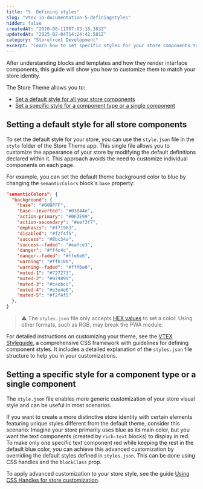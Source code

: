 ```yaml
---
title: "5. Defining styles"
slug: "vtex-io-documentation-5-definingstyles"
hidden: false
createdAt: "2020-08-11T07:03:18.383Z"
updatedAt: "2025-02-04T14:24:42.581Z"
category: "Storefront Development"
excerpt: "Learn how to set specific styles for your store components to enhance your store's user experience."
---
```


After understanding blocks and templates and how they render interface components, this guide will show you how to customize them to match your store identity.

The Store Theme allows you to:

- [Set a default style for all your store components](#setting-a-default-style-for-all-store-components)
- [Set a specific style for a component type or a single component](#setting-a-specific-style-for-a-component-type-or-a-single-component)

## Setting a default style for all store components

To set the default style for your store, you can use the `style.json` file in the `style` folder of the Store Theme app. This single file allows you to customize the appearance of your store by modifying the default definitions declared within it. This approach avoids the need to customize individual components on each page.

For example, you can set the default theme background color to blue by changing the `semanticColors` block's `base` property:

```json
"semanticColors": {
  "background": {
    "base": "#00BFFF",
    "base--inverted": "#03044e",
    "action-primary": "#0F3E99",
    "action-secondary": "#eef3f7",
    "emphasis": "#f71963",
    "disabled": "#f2f4f5",
    "success": "#8bc34a",
    "success--faded": "#eafce3",
    "danger": "#ff4c4c",
    "danger--faded": "#ffe6e6",
    "warning": "#ffb100",
    "warning--faded": "#fff6e0",
    "muted-1": "#727273",
    "muted-2": "#979899",
    "muted-3": "#cacbcc",
    "muted-4": "#e3e4e6",
    "muted-5": "#f2f4f5"
  },
}
```

> ⚠ The `styles.json` file only accepts [HEX values](https://www.w3schools.com/html/html_colors_hex.asp) to set a color. Using other formats, such as RGB, may break the PWA module.

For detailed instructions on customizing your theme, see the [VTEX Styleguide](https://styleguide.vtex.com/#/Styles), a comprehensive CSS framework with guidelines for defining component styles. It includes a detailed explanation of the `styles.json` file structure to help you in your customizations.

## Setting a specific style for a component type or a single component

The `style.json` file enables more generic customization of your store visual style and can be useful in most scenarios.

If you want to create a more distinctive store identity with certain elements featuring unique styles different from the default theme, consider this scenario: Imagine your store primarily uses blue as its main color, but you want the text components (created by `rich-text` blocks) to display in red. To make only one specific text component red while keeping the rest in the default blue color, you can achieve this advanced customization by overriding the default styles defined in `styles.json`. This can be done using CSS handles and the `blockClass` prop.

To apply advanced customization to your store style, see the guide [Using CSS Handles for store customization](https://developers.vtex.com/docs/guides/vtex-io-documentation-using-css-handles-for-store-customization/).
